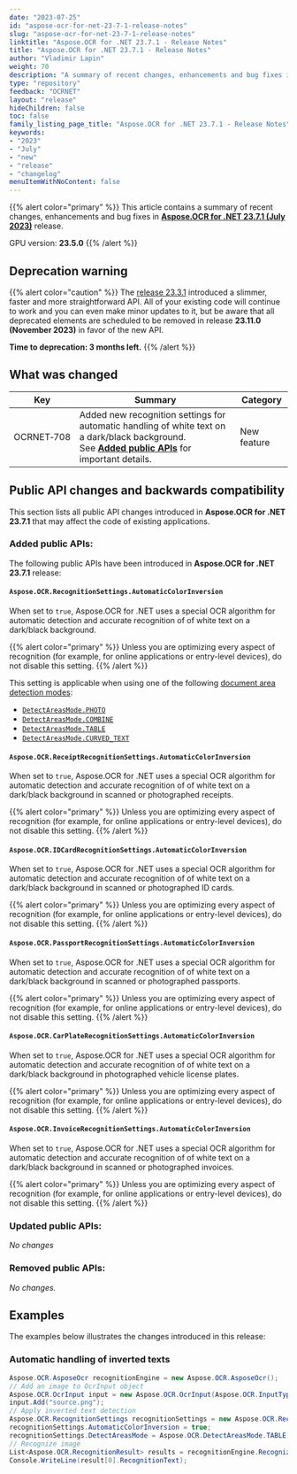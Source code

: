 ```yaml
---
date: "2023-07-25"
id: "aspose-ocr-for-net-23-7-1-release-notes"
slug: "aspose-ocr-for-net-23-7-1-release-notes"
linktitle: "Aspose.OCR for .NET 23.7.1 - Release Notes"
title: "Aspose.OCR for .NET 23.7.1 - Release Notes"
author: "Vladimir Lapin"
weight: 70
description: "A summary of recent changes, enhancements and bug fixes in Aspose.OCR for .NET 23.7.1 (July 2023) release."
type: "repository"
feedback: "OCRNET"
layout: "release"
hideChildren: false
toc: false
family_listing_page_title: "Aspose.OCR for .NET 23.7.1 - Release Notes"
keywords:
- "2023"
- "July"
- "new"
- "release"
- "changelog"
menuItemWithNoContent: false
---
```


{{% alert color="primary" %}}
This article contains a summary of recent changes, enhancements and bug fixes in [**Aspose.OCR for .NET 23.7.1 (July 2023)**](https://www.nuget.org/packages/Aspose.OCR/23.7.1) release.

GPU version: **23.5.0**
{{% /alert %}}

## Deprecation warning

{{% alert color="caution" %}}
The [release 23.3.1](/ocr/net/release-notes/2023/aspose-ocr-for-net-23-3-1-release-notes/) introduced a slimmer, faster and more straightforward API. All of your existing code will continue to work and you can even make minor updates to it, but be aware that all deprecated elements are scheduled to be removed in release **23.11.0 (November 2023)** in favor of the new API.

**Time to deprecation: 3 months left.**
{{% /alert %}}

## What was changed

Key | Summary | Category
--- | ------- | --------
OCRNET&#8209;708 | Added new recognition settings for automatic handling of white text on a dark/black background.<br />See [**Added public APIs**](#added-public-apis) for important details. | New feature

## Public API changes and backwards compatibility

This section lists all public API changes introduced in **Aspose.OCR for .NET 23.7.1** that may affect the code of existing applications.

### Added public APIs:

The following public APIs have been introduced in **Aspose.OCR for .NET 23.7.1** release:

#### `Aspose.OCR.RecognitionSettings.AutomaticColorInversion`

When set to `true`, Aspose.OCR for .NET uses a special OCR algorithm for automatic detection and accurate recognition of of white text on a dark/black background.

{{% alert color="primary" %}}
Unless you are optimizing every aspect of recognition (for example, for online applications or entry-level devices), do not disable this setting.
{{% /alert %}}

This setting is applicable when using one of the following [document area detection modes](https://docs.aspose.com/ocr/net/areas-detection/):

- [`DetectAreasMode.PHOTO`](https://docs.aspose.com/ocr/net/areas-detection/photo/)
- [`DetectAreasMode.COMBINE`](https://docs.aspose.com/ocr/net/areas-detection/combine/)
- [`DetectAreasMode.TABLE`](https://docs.aspose.com/ocr/net/areas-detection/table/)
- [`DetectAreasMode.CURVED_TEXT`](https://docs.aspose.com/ocr/net/areas-detection/curved_text/)

#### `Aspose.OCR.ReceiptRecognitionSettings.AutomaticColorInversion`

When set to `true`, Aspose.OCR for .NET uses a special OCR algorithm for automatic detection and accurate recognition of of white text on a dark/black background in scanned or photographed receipts.

{{% alert color="primary" %}}
Unless you are optimizing every aspect of recognition (for example, for online applications or entry-level devices), do not disable this setting.
{{% /alert %}}

#### `Aspose.OCR.IDCardRecognitionSettings.AutomaticColorInversion`

When set to `true`, Aspose.OCR for .NET uses a special OCR algorithm for automatic detection and accurate recognition of of white text on a dark/black background in scanned or photographed ID cards.

{{% alert color="primary" %}}
Unless you are optimizing every aspect of recognition (for example, for online applications or entry-level devices), do not disable this setting.
{{% /alert %}}

#### `Aspose.OCR.PassportRecognitionSettings.AutomaticColorInversion`

When set to `true`, Aspose.OCR for .NET uses a special OCR algorithm for automatic detection and accurate recognition of of white text on a dark/black background in scanned or photographed passports.

{{% alert color="primary" %}}
Unless you are optimizing every aspect of recognition (for example, for online applications or entry-level devices), do not disable this setting.
{{% /alert %}}

#### `Aspose.OCR.CarPlateRecognitionSettings.AutomaticColorInversion`

When set to `true`, Aspose.OCR for .NET uses a special OCR algorithm for automatic detection and accurate recognition of of white text on a dark/black background in photographed vehicle license plates.

{{% alert color="primary" %}}
Unless you are optimizing every aspect of recognition (for example, for online applications or entry-level devices), do not disable this setting.
{{% /alert %}}

#### `Aspose.OCR.InvoiceRecognitionSettings.AutomaticColorInversion`

When set to `true`, Aspose.OCR for .NET uses a special OCR algorithm for automatic detection and accurate recognition of of white text on a dark/black background in scanned or photographed invoices.

{{% alert color="primary" %}}
Unless you are optimizing every aspect of recognition (for example, for online applications or entry-level devices), do not disable this setting.
{{% /alert %}}

### Updated public APIs:

_No changes_

### Removed public APIs:

_No changes._

## Examples

The examples below illustrates the changes introduced in this release:

### Automatic handling of inverted texts

```csharp
Aspose.OCR.AsposeOcr recognitionEngine = new Aspose.OCR.AsposeOcr();
// Add an image to OcrInput object
Aspose.OCR.OcrInput input = new Aspose.OCR.OcrInput(Aspose.OCR.InputType.SingleImage);
input.Add("source.png");
// Apply inverted text detection
Aspose.OCR.RecognitionSettings recognitionSettings = new Aspose.OCR.RecognitionSettings();
recognitionSettings.AutomaticColorInversion = true;
recognitionSettings.DetectAreasMode = Aspose.OCR.DetectAreasMode.TABLE;
// Recognize image
List<Aspose.OCR.RecognitionResult> results = recognitionEngine.Recognize(input, recognitionSettings);
Console.WriteLine(result[0].RecognitionText);
```
